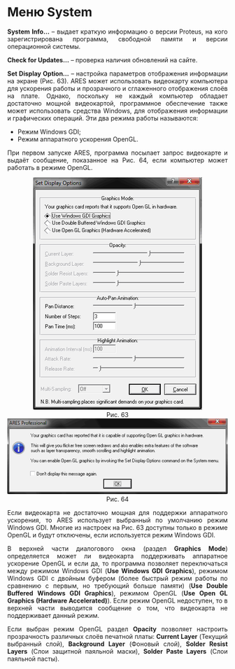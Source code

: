 # Меню System

<div style="text-align:justify;">
<p><strong>System Info…</strong> – выдает краткую информацию о версии Proteus, на кого зарегистрирована программа, свободной памяти и версии операционной системы.</p>
<p><strong>Check for Updates…</strong> – проверка наличия обновлений на сайте.</p>
<p><strong>Set Display Option…</strong> – настройка параметров отображения информации на экране (Рис. 63). ARES может использовать видеокарту компьютера для ускорения работы и прозрачного и сглаженного отображения слоёв на плате. Однако, поскольку не каждый компьютер обладает достаточно мощной видеокартой, программное обеспечение также может использовать средства Windows, для отображения информации и графических операций. Эти два режима работы называются:</p>
<ul>
<li>Режим Windows GDI;</li>
<li>Режим аппаратного ускорения OpenGL.</li>
</ul>
<p>При первом запуске ARES, программа посылает запрос видеокарте и выдаёт сообщение, показанное на Рис. 64, если компьютер может работать в режиме OpenGL.</p>
<center><img src="images/chapter7/displayoptions.png"></center>
<center>Рис. 63</center>
<center><img src="images/chapter7/message.png"></center>
<center>Рис. 64</center>
<p>Если видеокарта не достаточно мощная для поддержки аппаратного ускорения, то ARES использует выбранный по умолчанию режим Windows GDI. Многие из настроек на Рис. 63 доступны только в режиме OpenGL и будут отключены, если используется режим Windows GDI.</p>
<p>В верхней части диалогового окна (раздел <strong>Graphics Mode</strong>) определяется может ли видеокарта поддерживать аппаратное ускорение OpenGL и если да, то программа позволяет переключаться между режимом Windows GDI (<strong>Use Windows GDI Graphics</strong>), режимом Windows GDI c двойным буфером (более быстрый режим работы по сравнению с первым, но требующий больше памяти) (<strong>Use Double Buffered Windows GDI Graphics</strong>), режимом OpenGL (<strong>Use Open GL Graphics (Hardware Accelerated)</strong>). Если режим OpenGL недоступен, то в верхней части выводится сообщение о том, что видеокарта не поддерживает данный режим.</p>
<p>Если выбран режим OpenGL раздел <strong>Opacity</strong> позволяет настроить прозрачность различных слоёв печатной платы: <strong>Current Layer</strong> (Текущий выбранный слой), <strong>Background Layer</strong> (Фоновый слой), <strong>Solder Resist Layers</strong> (Слои защитной паяльной маски), <strong>Solder Paste Layers</strong> (Слои паяльной пасты).</p>
</div>